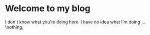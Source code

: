 # Welcome to my blog

I don't know what you're doing here. I have no idea what I'm doing ...
\\nothing;
